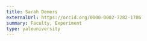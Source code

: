 ```yaml
---
title: Sarah Demers
externalUrl: https://orcid.org/0000-0002-7282-1786
summary: Faculty, Experiment
type: yaleuniversity
---
```

